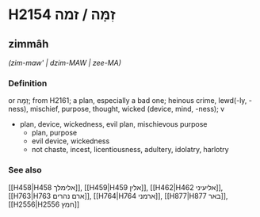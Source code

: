 # H2154 זִמָּה / זמה

## zimmâh

_(zim-maw' | dzim-MAW | zee-MA)_

### Definition

or זַמָּה; from H2161; a plan, especially a bad one; heinous crime, lewd(-ly, -ness), mischief, purpose, thought, wicked (device, mind, -ness); v

- plan, device, wickedness, evil plan, mischievous purpose
  - plan, purpose
  - evil device, wickedness
  - not chaste, incest, licentiousness, adultery, idolatry, harlotry

### See also

[[H458|H458 אלימלך]], [[H459|H459 אלין]], [[H462|H462 אליעיני]], [[H763|H763 ארם נהרים]], [[H764|H764 ארמני]], [[H877|H877 באר]], [[H2556|H2556 חמץ]]
